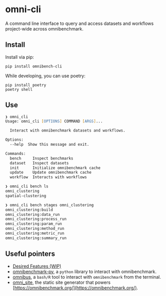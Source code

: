 # omni-cli

A command line interface to query and access datasets and workflows project-wide across omnibenchmark.

## Install

Install via pip:

```
pip install omnibench-cli
```

While developing, you can use poetry:

```
pip install poetry
poetry shell
```

## Use


```zsh
❯ omni_cli
Usage: omni_cli [OPTIONS] COMMAND [ARGS]...

  Interact with omnibenchmark datasets and workflows.

Options:
  --help  Show this message and exit.

Commands:
  bench     Inspect benchmarks
  dataset   Inspect datasets
  init      Initialize omnibenchmark cache
  update    Update omnibenchmark cache
  workflow  Interacts with workflows

❯ omni_cli bench ls
omni_clustering
spatial-clustering

❯ omni_cli bench stages omni_clustering
omni_clustering:build
omni_clustering:data_run
omni_clustering:process_run
omni_clustering:param_run
omni_clustering:method_run
omni_clustering:metric_run
omni_clustering:summary_run
```

## Useful pointers

* [Desired Features (WIP)](https://hackmd.io/_1CE5qDTTH6Zdgu5iZwp6g)
* [omnibenchmark-py](https://github.com/omnibenchmark/omnibenchmark-py/), a `python` library to interact with omnibenchmark.
* [omnibus](https://github.com/shdam/omnibus), a `bash/R` tool to interact with `omnibenchmark` from the terminal.
* [omni_site](https://renkulab.io/gitlab/omnibenchmark/omni_site), the static site generator that powers [https://omnibenchmark.org/](https://omnibenchmark.org/).
